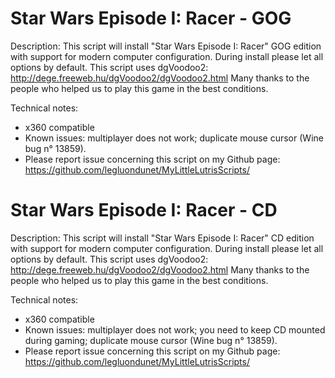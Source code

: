 # Star Wars Episode I: Racer - GOG

Description:
This script will install "Star Wars Episode I: Racer" GOG edition with support for modern computer configuration.
During install please let all options by default.
This script uses dgVoodoo2: http://dege.freeweb.hu/dgVoodoo2/dgVoodoo2.html
Many thanks to the people who helped us to play this game in the best conditions.

Technical notes:
- x360 compatible
- Known issues: multiplayer does not work; duplicate mouse cursor (Wine bug n° 13859).
- Please report issue concerning this script on my Github page:
https://github.com/legluondunet/MyLittleLutrisScripts/

# Star Wars Episode I: Racer - CD

Description:
This script will install "Star Wars Episode I: Racer" CD edition with support for modern computer configuration.
During install please let all options by default.
This script uses dgVoodoo2: http://dege.freeweb.hu/dgVoodoo2/dgVoodoo2.html
Many thanks to the people who helped us to play this game in the best conditions.

Technical notes:
- x360 compatible
- Known issues: multiplayer does not work; you need to keep CD mounted during gaming; duplicate mouse cursor (Wine bug n° 13859).
- Please report issue concerning this script on my Github page:
https://github.com/legluondunet/MyLittleLutrisScripts/
